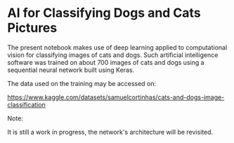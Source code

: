 # AI for Classifying Dogs and Cats Pictures

The present notebook makes use of deep learning applied to computational vision for classifying images of cats and dogs. Such artificial intelligence software was trained on about 700 images of cats and dogs using a sequential neural network built using Keras.

The data used on the training may be accessed on:

https://www.kaggle.com/datasets/samuelcortinhas/cats-and-dogs-image-classification

Note:

It is still a work in progress, the network's architecture will be revisited. 

